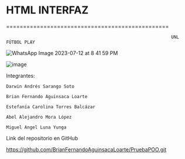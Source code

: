 
# HTML INTERFAZ
================================================

                                                                   UNL FÚTBOL PLAY 
                    
![WhatsApp Image 2023-07-12 at 8 41 59 PM](https://github.com/BrianFernandoAguinsacaLoarte/PruebaPOO/assets/118997463/b53f20e3-c28d-4730-9296-0d0430b15976)

![image](https://github.com/BrianFernandoAguinsacaLoarte/PruebaPOO/assets/131829158/cdb8909a-7a50-4d24-be6a-a31ac809ec5b)
                                          
Integrantes:
  
    Darwin Andrés Sarango Soto
  
    Brian Fernando Aguinsaca Loarte
  
    Estefanía Carolina Torres Balcázar
  
    Abel Alejandro Mora López
    
    Miguel Angel Luna Yunga 

 
 Link del repositorio en GitHub
 
 https://github.com/BrianFernandoAguinsacaLoarte/PruebaPOO.git

